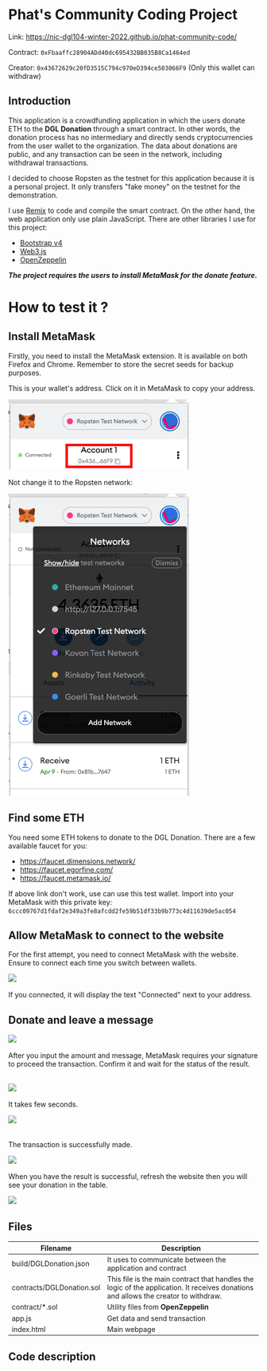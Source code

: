 # Phat's Community Coding Project
Link: https://nic-dgl104-winter-2022.github.io/phat-community-code/

Contract: ```0xFbaaffc28904ADd40dc695432BB035B8Ca1464ed``` 

Creator: ```0x43672629c20fD3515C794c970eD394ce503066F9``` (Only this wallet can withdraw)

## Introduction
This application is a crowdfunding application in which the users donate ETH to the **DGL Donation** through a smart contract. In other words, the donation process has no intermediary and directly sends cryptocurrencies from the user wallet to the organization. The data about donations are public, and any transaction can be seen in the network, including withdrawal transactions.

I decided to choose Ropsten as the testnet for this application because it is a personal project. It only transfers "fake money" on the testnet for the demonstration.

I use [Remix](https://remix.ethereum.org/) to code and compile the smart contract. On the other hand, the web application only use plain JavaScript. There are other libraries I use for this project:

- [Bootstrap v4](https://getbootstrap.com/docs/4.6/getting-started/introduction/)
- [Web3.js](https://web3js.readthedocs.io/en/v1.7.1/index.html)
- [OpenZeppelin](https://docs.openzeppelin.com/)

***The project requires the users to install MetaMask for the donate feature.***

# How to test it ?
## Install MetaMask
Firstly, you need to install the MetaMask extension. It is available on both Firefox and Chrome. Remember to store the secret seeds for backup purposes. 

This is your wallet's address. Click on it in MetaMask to copy your address.

<img src="./images/address.png">
<br>

Not change it to the Ropsten network:

<img src="./images/connect-ropsten.png">
<br>

## Find some ETH
You need some ETH tokens to donate to the DGL Donation. There are a few available faucet for you:

- https://faucet.dimensions.network/ 
- https://faucet.egorfine.com/ 
- https://faucet.metamask.io/ 

If  above link don't work, use can use this test wallet. Import into your MetaMask with this private key:
```6ccc09767d1fdaf2e349a3fe8afcdd2fe59b51df33b9b773c4d11639de5ac054```

## Allow MetaMask to connect to the website
For the first attempt, you need to connect MetaMask with the website. Ensure to connect each time you switch between wallets.

<img src="./images/connect-meta-mask.png">
<br>


If you connected, it will display the text "Connected" next to your address.

## Donate and leave a message
<img src="./images/input.png">
<br>

After you input the amount and message, MetaMask requires your signature to proceed the transaction. Confirm it and wait for the status of the result.

<br>
<img src="./images/confirm.png">
<br>

It takes few seconds.

<img src="./images/pending.png">
<br>
<br>

The transaction is successfully made.

<img src="./images/done.png">
<br>

When you have the result is successful, refresh the website then you will see your donation in the table.

<img src="./images/result-table.png">
<br>


## Files
Filename | Description
--- | ---
build/DGLDonation.json | It uses to communicate between the application and contract
contracts/DGLDonation.sol | This file is the main contract that handles the logic of the application. It receives donations and allows the creator to withdraw.
contract/*.sol | Utility files from **OpenZeppelin**
app.js | Get data and send transaction
index.html | Main webpage

## Code description
